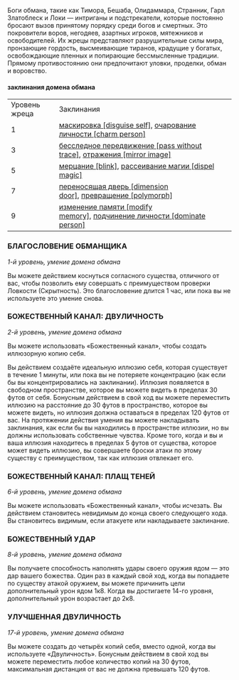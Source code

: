Боги обмана, такие как Тимора, Бешаба, Олидаммара, Странник, Гарл Златоблеск и Локи — интриганы и подстрекатели, которые постоянно бросают вызов принятому порядку среди богов и смертных. Это покровители воров, негодяев, азартных игроков, мятежников и освободителей. Их жрецы представляют разрушительные силы мира, пронзающие гордость, высмеивающие тиранов, крадущие у богатых, освобождающие пленных и попирающие бессмысленные традиции. Прямому противостоянию они предпочитают уловки, проделки, обман и воровство.

#### заклинания домена обмана

|   |   |
|---|---|
|Уровень жреца|Заклинания|
|1|[маскировка [disguise self]](https://dnd.su/spells/157-disguise_self/), [очарование личности [charm person]](https://dnd.su/spells/221-charm_person/)|
|3|[бесследное передвижение [pass without trace]](https://dnd.su/spells/8-pass_without_trace/), [отражения [mirror image]](https://dnd.su/spells/218-mirror_image/)|
|5|[мерцание [blink]](https://dnd.su/spells/161-blink/), [рассеивание магии [dispel magic]](https://dnd.su/spells/301-dispel_magic/)|
|7|[переносящая дверь [dimension door]](https://dnd.su/spells/228-dimension_door/), [превращение [polymorph]](https://dnd.su/spells/260-polymorph/)|
|9|[изменение памяти [modify memory]](https://dnd.su/spells/119-modify_memory/), [подчинение личности [dominate person]](https://dnd.su/spells/240-dominate_person/)|

  

### БЛАГОСЛОВЕНИЕ ОБМАНЩИКА

_1-й уровень, умение домена обмана_

Вы можете действием коснуться согласного существа, отличного от вас, чтобы позволить ему совершать с преимуществом проверки Ловкости (Скрытность). Это благословение длится 1 час, или пока вы не используете это умение снова.

  

### БОЖЕСТВЕННЫЙ КАНАЛ: ДВУЛИЧНОСТЬ

_2-й уровень, умение домена обмана_

Вы можете использовать «Божественный канал», чтобы создать иллюзорную копию себя.

Вы действием создаёте идеальную иллюзию себя, которая существует в течение 1 минуты, или пока вы не потеряете концентрацию (как если бы вы концентрировались на заклинании). Иллюзия появляется в свободном пространстве, которое вы можете видеть в пределах 30 футов от себя. Бонусным действием в свой ход вы можете переместить иллюзию на расстояние до 30 футов в пространство, которое вы можете видеть, но иллюзия должна оставаться в пределах 120 футов от вас. На протяжении действия умения вы можете накладывать заклинания, как если бы вы находились в пространстве иллюзии, но вы должны использовать собственные чувства. Кроме того, когда и вы и ваша иллюзия находитесь в пределах 5 футов от существа, которое может видеть иллюзию, вы совершаете броски атаки по этому существу с преимуществом, так как иллюзия отвлекает его.

  

### БОЖЕСТВЕННЫЙ КАНАЛ: ПЛАЩ ТЕНЕЙ

_6-й уровень, умение домена обмана_

Вы можете использовать «Божественный канал», чтобы исчезать. Вы действием становитесь невидимым до конца своего следующего хода. Вы становитесь видимым, если атакуете или накладываете заклинание.

  

### БОЖЕСТВЕННЫЙ УДАР

_8-й уровень, умение домена обмана_

Вы получаете способность наполнять удары своего оружия ядом — это дар вашего божества. Один раз в каждый свой ход, когда вы попадаете по существу атакой оружием, вы можете причинить цели дополнительный урон ядом 1к8. Когда вы достигаете 14-го уровня, дополнительный урон возрастает до 2к8.

  

### УЛУЧШЕННАЯ ДВУЛИЧНОСТЬ

_17-й уровень, умение домена обмана_

Вы можете создать до четырёх копий себя, вместо одной, когда вы используете «Двуличность». Бонусным действием в свой ход вы можете переместить любое количество копий на 30 футов, максимальная дистанция от вас не должна превышать 120 футов.